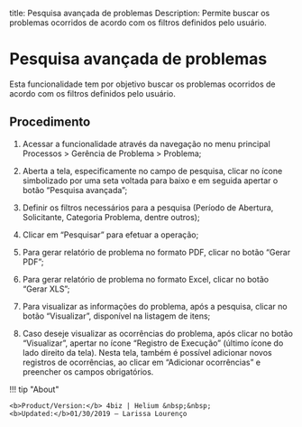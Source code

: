 title: Pesquisa avançada de problemas
Description: Permite buscar os problemas ocorridos de acordo com os filtros definidos pelo usuário.
# Pesquisa avançada de problemas

Esta funcionalidade tem por objetivo buscar os problemas ocorridos de acordo com os filtros definidos pelo usuário.

Procedimento
------------

1.  Acessar a funcionalidade através da navegação no menu principal Processos \>
    Gerência de Problema \> Problema;

2.  Aberta a tela, especificamente no campo de pesquisa, clicar no ícone
    simbolizado por uma seta voltada para baixo e em seguida apertar o botão
    “Pesquisa avançada”;

3.  Definir os filtros necessários para a pesquisa (Período de Abertura,
    Solicitante, Categoria Problema, dentre outros);

4.  Clicar em “Pesquisar” para efetuar a operação;

5.  Para gerar relatório de problema no formato PDF, clicar no botão “Gerar
    PDF”;

6.  Para gerar relatório de problema no formato Excel, clicar no botão “Gerar
    XLS”;

7.  Para visualizar as informações do problema, após a pesquisa, clicar no botão
    “Visualizar”, disponível na listagem de itens;

8.  Caso deseje visualizar as ocorrências do problema, após clicar no botão
    “Visualizar”, apertar no ícone “Registro de Execução” (último ícone do lado
    direito da tela). Nesta tela, também é possível adicionar novos registros de
    ocorrências, ao clicar em “Adicionar ocorrências” e preencher os campos
    obrigatórios.

!!! tip "About"

    <b>Product/Version:</b> 4biz | Helium &nbsp;&nbsp;
    <b>Updated:</b>01/30/2019 – Larissa Lourenço
